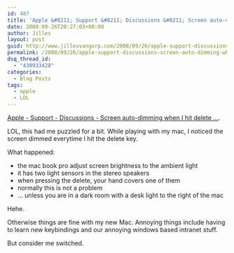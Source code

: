 ```yaml
---
id: 487
title: 'Apple &#8211; Support &#8211; Discussions &#8211; Screen auto-dimming when I hit delete &#8230;'
date: 2008-09-26T20:27:03+00:00
author: Jilles
layout: post
guid: http://www.jillesvangurp.com/2008/09/26/apple-support-discussions-screen-auto-dimming-when-i-hit-delete/
permalink: /2008/09/26/apple-support-discussions-screen-auto-dimming-when-i-hit-delete/
dsq_thread_id:
  - "430933428"
categories:
  - Blog Posts
tags:
  - apple
  - LOL
---
```

[Apple - Support - Discussions - Screen auto-dimming when I hit delete ...](http://discussions.apple.com/thread.jspa?threadID=1714231&amp;tstart=0).

LOL, this had me puzzled for a bit. While playing with my mac, I noticed the screen dimmed everytime I hit the delete key.

What happened:
<ul>
	<li>the mac book pro adjust screen brightness to the ambient light</li>
	<li>it has two light sensors in the stereo speakers</li>
	<li>when pressing the delete, your hand covers one of them</li>
	<li>normally this is not a problem</li>
	<li>... unless you are in a dark room with a desk light to the right of the mac</li>
</ul>
Hehe.

Otherwise things are fine with my new Mac. Annoying things include having to learn new keybindings and our annoying windows based intranet stuff.

But consider me switched.